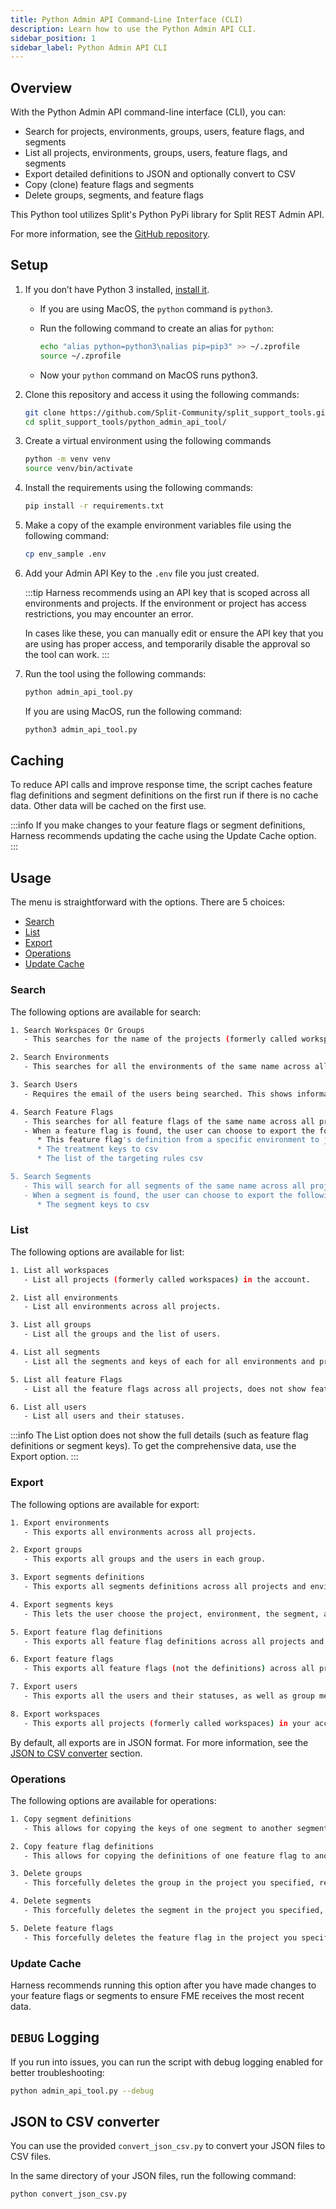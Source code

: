 ```yaml
---
title: Python Admin API Command-Line Interface (CLI)
description: Learn how to use the Python Admin API CLI.
sidebar_position: 1
sidebar_label: Python Admin API CLI
---
```


## Overview

With the Python Admin API command-line interface (CLI), you can:

* Search for projects, environments, groups, users, feature flags, and segments
* List all projects, environments, groups, users, feature flags, and segments
* Export detailed definitions to JSON and optionally convert to CSV
* Copy (clone) feature flags and segments
* Delete groups, segments, and feature flags

This Python tool utilizes Split's Python PyPi library for Split REST Admin API. 

For more information, see the [GitHub repository](https://github.com/Split-Community/split_support_tools/tree/main/python_admin_api_tool).

## Setup

1. If you don’t have Python 3 installed, [install it](https://www.python.org/downloads/).

   * If you are using MacOS, the `python` command is `python3`.
   * Run the following command to create an alias for `python`:

     ```bash
     echo "alias python=python3\nalias pip=pip3" >> ~/.zprofile
     source ~/.zprofile
     ```
   * Now your `python` command on MacOS runs python3.

1. Clone this repository and access it using the following commands:

   ```bash
   git clone https://github.com/Split-Community/split_support_tools.git
   cd split_support_tools/python_admin_api_tool/
   ```

1. Create a virtual environment using the following commands

   ```bash
   python -m venv venv
   source venv/bin/activate
   ```

1. Install the requirements using the following commands:

   ```bash
   pip install -r requirements.txt
   ```

1. Make a copy of the example environment variables file using the following command:

   ```bash
   cp env_sample .env
   ```

1. Add your Admin API Key to the `.env` file you just created.

   :::tip
   Harness recommends using an API key that is scoped across all environments and projects. If the environment or project has access restrictions, you may encounter an error.

   In cases like these, you can manually edit or ensure the API key that you are using has proper access, and temporarily disable the approval so the tool can work.
   :::

1. Run the tool using the following commands:

   ```bash
   python admin_api_tool.py
   ```

   If you are using MacOS, run the following command:

   ```bash
   python3 admin_api_tool.py
   ```

## Caching

To reduce API calls and improve response time, the script caches feature flag definitions and segment definitions on the first run if there is no cache data. Other data will be cached on the first use.

:::info
If you make changes to your feature flags or segment definitions, Harness recommends updating the cache using the Update Cache option.
:::

## Usage

The menu is straightforward with the options. There are 5 choices:

* [Search](#search)
* [List](#list)
* [Export](#export)
* [Operations](#operations)
* [Update Cache](#update-cache)

### Search

The following options are available for search:

```bash
1. Search Workspaces Or Groups
   - This searches for the name of the projects (formerly called workspaces) or the groups in your account.

2. Search Environments
   - This searches for all the environments of the same name across all projects.

3. Search Users
   - Requires the email of the users being searched. This shows information of the user and which group they are in.

4. Search Feature Flags
   - This searches for all feature flags of the same name across all projects and environments.
   - When a feature flag is found, the user can choose to export the following:
      * This feature flag's definition from a specific environment to json
      * The treatment keys to csv
      * The list of the targeting rules csv

5. Search Segments
   - This will search for all segments of the same name across all projects and environments, and will also display all the keys of the segments.
   - When a segment is found, the user can choose to export the following:
      * The segment keys to csv
```

### List

The following options are available for list:

```bash
1. List all workspaces
   - List all projects (formerly called workspaces) in the account.

2. List all environments
   - List all environments across all projects.

3. List all groups
   - List all the groups and the list of users.

4. List all segments
   - List all the segments and keys of each for all environments and projects.

5. List all feature Flags
   - List all the feature flags across all projects, does not show feature flag definitions (use the export option for the definitions).

6. List all users
   - List all users and their statuses.
```

:::info
The List option does not show the full details (such as feature flag definitions or segment keys). To get the comprehensive data, use the Export option.
:::

### Export

The following options are available for export: 

```bash
1. Export environments
   - This exports all environments across all projects.

2. Export groups
   - This exports all groups and the users in each group.

3. Export segments definitions
   - This exports all segments definitions across all projects and environments.

4. Export segments keys
   - This lets the user choose the project, environment, the segment, and export all the keys.

5. Export feature flag definitions
   - This exports all feature flag definitions across all projects and environments.

6. Export feature flags
   - This exports all feature flags (not the definitions) across all projects and environments.

7. Export users
   - This exports all the users and their statuses, as well as group memberships.

8. Export workspaces
   - This exports all projects (formerly called workspaces) in your account.
```

By default, all exports are in JSON format. For more information, see the [JSON to CSV converter](#json-to-csv-converter) section.

### Operations

The following options are available for operations:

```bash
1. Copy segment definitions
   - This allows for copying the keys of one segment to another segment. Users can choose from available lists of projects, environments, and segments to copy.

2. Copy feature flag definitions
   - This allows for copying the definitions of one feature flag to another feature flag. Users can choose from available lists of projects, environments, and feature flags to copy.

3. Delete groups
   - This forcefully deletes the group in the project you specified, regardless of the definitions. Note that this is not reversible!

4. Delete segments
   - This forcefully deletes the segment in the project you specified, regardless of the definitions. Note that this is not reversible!

5. Delete feature flags
   - This forcefully deletes the feature flag in the project you specified, regardless of the definitions. Note that this is not reversible!
```

### Update Cache

Harness recommends running this option after you have made changes to your feature flags or segments to ensure FME receives the most recent data.

## `DEBUG` Logging

If you run into issues, you can run the script with debug logging enabled for better troubleshooting:

```bash
python admin_api_tool.py --debug
```

## JSON to CSV converter

You can use the provided `convert_json_csv.py` to convert your JSON files to CSV files. 

In the same directory of your JSON files, run the following command:

```bash
python convert_json_csv.py
```
